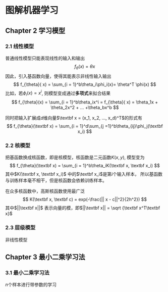 # 图解机器学习



## Chapter 2 学习模型

### 2.1 线性模型

普通线性模型只能表现线性的输入和输出
$$
f_{\theta}( x) = \theta x 
$$
因此，引入基函数向量，使得其能表示非线性输入输出
$$
f_{\theta}( x) = \sum_{i = 1}^b\theta_i\phi_i(x)= \theta^T \phi(x)
$$
比如，若$\phi_i(x) = x^i$, 则模型变成通过**多项式**来拟合结果
$$
f_{\theta}(x) = \sum_{i = 1}^b\theta_ix^i = f_{\theta}( x) = \theta_1x + \theta_2x^2 + ... +\theta_bx^b 
$$


同时把输入扩展成$d$维向量$\textbf x = (x_1, x_2, ..., x_d)^T$的形式有
$$
f_{\theta}(\textbf x) = \sum_{i = 1}^d\sum_{j =1}^b\theta_{ij}\phi_j(\textbf x_i)
$$



### 2.2 核模型

把基函数换成核函数，即是核模型，核函数是二元函数$K(x, y)$, 模型变为
$$
f_{\theta}(\textbf x) = \sum_{i = 1}^b\theta_iK(\textbf x, \textbf x_i)
$$
其中$K(\textbf x, \textbf x_i)$ 中的$\textbf x_i$是第$i$个输入样本， 所以基函数与训练样本毫不相干，但是核函数会依赖训练样本。

在众多核函数中，高斯核函数使用最广泛
$$
K(\textbf x, \textbf c) = exp(-\frac{|| x - c||^2}{2h^2})
$$
其中$||\textbf x||$ 表示向量的模，即$||\textbf x|| = \sqrt {\textbf x^T\textbf x}$



### 2.3 层级模型

非线性模型



## Chapter 3 最小二乘学习法

### 3.1 最小二乘学习法

$n$个样本进行带参数的学习